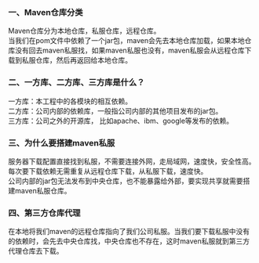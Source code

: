 ### 一、Maven仓库分类
Maven仓库分为本地仓库，私服仓库，远程仓库。  
当我们在pom文件中依赖了一个jar包，maven会先去本地仓库加载，如果本地仓库没有回去maven私服找，如果maven私服也没有，maven私服会从远程仓库下载到私服仓库，然后再返回给本地仓库。


### 二、一方库、二方库、三方库是什么？
一方库：本工程中的各模块的相互依赖。  
二方库：公司内部的依赖库，一般指公司内部的其他项目发布的jar包。  
三方库：公司之外的开源库， 比如apache、ibm、google等发布的依赖。


### 三、为什么要搭建maven私服
服务器下载配置直接找到私服，不需要连接外网，走局域网，速度快，安全性高。  
每次要下载依赖无需重复从远程仓库下载，从私服下载，速度快。  
公司内部的jar包无法发布到中央仓库，也不能暴露给外部，要实现共享就需要搭建maven私服仓库。


### 四、第三方仓库代理
在本地将我们maven的远程仓库指向了我们公司私服。当我们要下载私服中没有的依赖时，会先去中央仓库找，中央仓库也不存在，这时maven私服就到第三方代理仓库去下载。